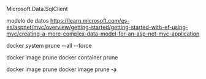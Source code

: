 ﻿

Microsoft.Data.SqlClient

 modelo de datos
https://learn.microsoft.com/es-es/aspnet/mvc/overview/getting-started/getting-started-with-ef-using-mvc/creating-a-more-complex-data-model-for-an-asp-net-mvc-application


docker system prune --all --force

docker image prune
docker container prune

docker image prune
docker image prune -a
